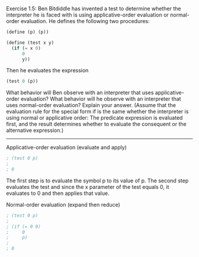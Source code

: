 Exercise 1.5: Ben Bitdiddle has invented a test to determine whether the interpreter he is faced with is using applicative-order evaluation or normal-order evaluation. He defines the following two procedures:
```scheme
(define (p) (p))

(define (test x y)
  (if (= x 0)
      0
      y))
```
Then he evaluates the expression
```scheme
(test 0 (p))
```
What behavior will Ben observe with an interpreter that uses applicative-order evaluation? What behavior will he observe with an interpreter that uses normal-order evaluation? Explain your answer. (Assume that the evaluation rule for the special form if is the same whether the interpreter is using normal or applicative order: The predicate expression is evaluated first, and the result determines whether to evaluate the consequent or the alternative expression.)

---

Applicative-order evaluation (evaluate and apply)
```scheme
; (test 0 p)
;
; 0
```
The first step is to evaluate the symbol p to its value of p.
The second step evaluates the test and since the x parameter of the test equals 0, it evaluates to 0 and then applies that value.

Normal-order evaluation (expand then reduce)
```scheme
; (test 0 p)
;
; (if (= 0 0)
;     0
;     p)
;
; 0
```
